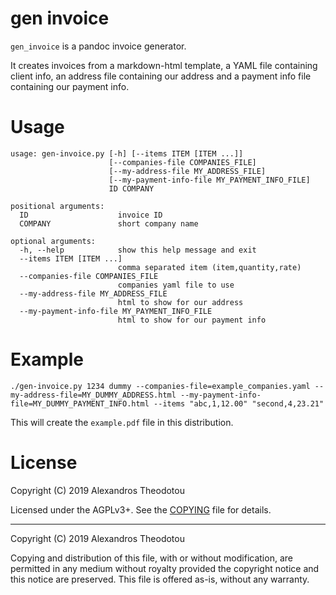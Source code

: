 gen invoice
===========

`gen_invoice` is a pandoc invoice generator.

It creates invoices from a markdown-html template,
a YAML file containing client info, an address
file containing our address and a payment info
file containing our payment info.

# Usage

```
usage: gen-invoice.py [-h] [--items ITEM [ITEM ...]]
                      [--companies-file COMPANIES_FILE]
                      [--my-address-file MY_ADDRESS_FILE]
                      [--my-payment-info-file MY_PAYMENT_INFO_FILE]
                      ID COMPANY

positional arguments:
  ID                    invoice ID
  COMPANY               short company name

optional arguments:
  -h, --help            show this help message and exit
  --items ITEM [ITEM ...]
                        comma separated item (item,quantity,rate)
  --companies-file COMPANIES_FILE
                        companies yaml file to use
  --my-address-file MY_ADDRESS_FILE
                        html to show for our address
  --my-payment-info-file MY_PAYMENT_INFO_FILE
                        html to show for our payment info
```

# Example
```
./gen-invoice.py 1234 dummy --companies-file=example_companies.yaml --my-address-file=MY_DUMMY_ADDRESS.html --my-payment-info-file=MY_DUMMY_PAYMENT_INFO.html --items "abc,1,12.00" "second,4,23.21"
```

This will create the `example.pdf` file in this distribution.

# License
Copyright (C) 2019 Alexandros Theodotou

Licensed under the AGPLv3+. See the [COPYING](COPYING) file
for details.

----

Copyright (C) 2019 Alexandros Theodotou

Copying and distribution of this file, with or without modification,
are permitted in any medium without royalty provided the copyright
notice and this notice are preserved.  This file is offered as-is,
without any warranty.
